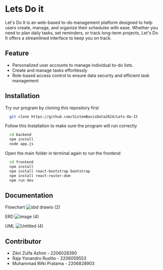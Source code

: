 
# Lets Do it

Let's Do It is an web-based to-do management platform designed to help users create, manage, and organize their schedules with ease. Whether you need to plan daily tasks, set reminders, or track long-term projects, Let's Do It offers a streamlined interface to keep you on track.


## Feature

* Personalized user accounts to manage individual to-do lists.
* Create and manage tasks effortlessly
* Role-based access control to ensure data security and efficient task management

## Installation

Try our program by cloning this repository first

```bash
  git clone https://github.com/SistemBasisData2024/Lets-Do-It

```

Follow this Installation to make sure the program will run correctly

```bash
  cd backend
  npm install
  node app.js
```
Open the main folder in terminal again to run the frontend
```bash
  cd frontend
  npm install
  npm install react-bootstrap bootstrap
  npm install react-router-dom
  npm run dev
```



    
## Documentation

Flowchart
![sbd drawio (2)](https://github.com/SistemBasisData2024/Lets-Do-It/assets/133479361/3e022d30-333d-4f97-b1af-15c64d428ffa)


ERD
![image (4)](https://github.com/SistemBasisData2024/Lets-Do-It/assets/133479361/4e1520b1-1248-4d4d-a3ba-3324bbf77ef0)


UML
![Untitled (4)](https://github.com/SistemBasisData2024/Lets-Do-It/assets/133479361/9bb0c235-6362-43fa-81d5-f459c2606a87)






## Contributor

* Zikri Zulfa Azhim - 2206028390
* Raja Yonandro Ruslito - 2206059553
* Muhammad Rifki Pratama - 2206828903


